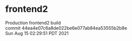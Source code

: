 # frontend2  
Production frontend2 build  
commit 44ea4e07c6a8de022be6e077ab84ea53555b2b8e  
Sun Aug 15 02:29:51 PDT 2021  
